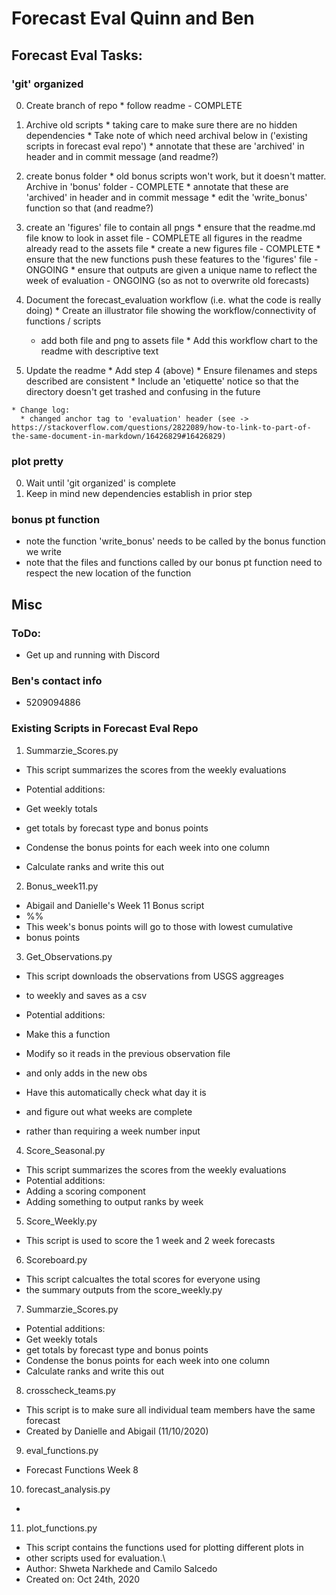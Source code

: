 # Forecast Eval Quinn and Ben

## Forecast Eval Tasks:

### 'git' organized
  0. Create branch of repo
    * follow readme - COMPLETE

  1. Archive old scripts
    * taking care to make sure there are no hidden dependencies
    * Take note of which need archival below in ('existing scripts in forecast eval repo')
    * annotate that these are 'archived' in header and in commit message (and readme?)

  2. create bonus folder
    * old bonus scripts won't work, but it doesn't matter. Archive in 'bonus' folder - COMPLETE
    * annotate that these are 'archived' in header and in commit message
    * edit the 'write_bonus' function so that (and readme?)

  3. create an 'figures' file to contain all pngs
    * ensure that the readme.md file know to look in asset file - COMPLETE all figures in the readme already read to the assets file
    * create a new figures file - COMPLETE
    * ensure that the new functions push these features to the 'figures' file - ONGOING
    * ensure that outputs are given a unique name to reflect the week of evaluation - ONGOING (so as not to overwrite old forecasts)

  4. Document the forecast_evaluation workflow (i.e. what the code is really doing)
    * Create an illustrator file showing the workflow/connectivity of functions / scripts
      * add both file and png to assets file
    * Add this workflow chart to the readme with descriptive text

  5. Update the readme
    * Add step 4 (above)
    * Ensure filenames and steps described are consistent
    * Include an 'etiquette' notice so that the directory doesn't get trashed and confusing in the future

    * Change log:
      * changed anchor tag to 'evaluation' header (see -> https://stackoverflow.com/questions/2822089/how-to-link-to-part-of-the-same-document-in-markdown/16426829#16426829)


### plot pretty
  0. Wait until 'git organized' is complete
  1. Keep in mind new dependencies establish in prior step

### bonus pt function
  * note the function 'write_bonus' needs to be called by the bonus function we write
  * note that the files and functions called by our bonus pt function need to respect the new location of the function

## Misc

### ToDo:
  * Get up and running with Discord

### Ben's contact info
  * 5209094886

### Existing Scripts in Forecast Eval Repo

  1. Summarzie_Scores.py
  * This script summarizes the scores from the weekly evaluations

  * Potential additions:
  * Get weekly totals
  * get totals by forecast type and bonus points
  * Condense the bonus points for each week into one column
  * Calculate ranks and write this out

  2. Bonus_week11.py
  * Abigail and Danielle's Week 11 Bonus script
  * %%
  * This week's bonus points will go to those with lowest cumulative
  * bonus points

  3. Get_Observations.py
  * This script downloads the observations from USGS aggreages
  * to weekly and saves as a csv

  * Potential additions:
  * Make this a function

  * Modify so it reads in the previous observation file
  * and only adds in the new obs

  * Have this automatically check what day it is
  * and figure out what weeks are complete
  * rather than requiring a week number input

  4. Score_Seasonal.py
  * This script summarizes the scores from the weekly evaluations
  * Potential additions:
  * Adding a scoring component
  * Adding something to output ranks by week

  5. Score_Weekly.py
  * This script is used to score the 1 week and 2 week forecasts

  6. Scoreboard.py
  * This script calcualtes the total scores for everyone using
  * the summary outputs from the score_weekly.py

  7. Summarzie_Scores.py
  * Potential additions:
  * Get weekly totals
  * get totals by forecast type and bonus points
  * Condense the bonus points for each week into one column
  * Calculate ranks and write this out

  8. crosscheck_teams.py
  * This script is to make sure all individual team members have the same forecast
  * Created by Danielle and Abigail (11/10/2020)

  9. eval_functions.py
  * Forecast Functions Week 8

  10. forecast_analysis.py
  *

  11. plot_functions.py
  * This script contains the functions used for plotting different plots in
  * other scripts used for evaluation.\
  * Author: Shweta Narkhede and Camilo Salcedo
  * Created on: Oct 24th, 2020
